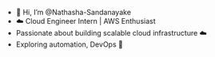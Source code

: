 - 👋 Hi, I’m @Nathasha-Sandanayake
- ☁️ Cloud Engineer Intern | AWS Enthusiast
- Passionate about building scalable cloud infrastructure ☁️
- Exploring automation, DevOps 🚀



<!---
Nathasha-Sandanayake/Nathasha-Sandanayake is a ✨ special ✨ repository because its `README.md` (this file) appears on your GitHub profile.
You can click the Preview link to take a look at your changes.
--->
